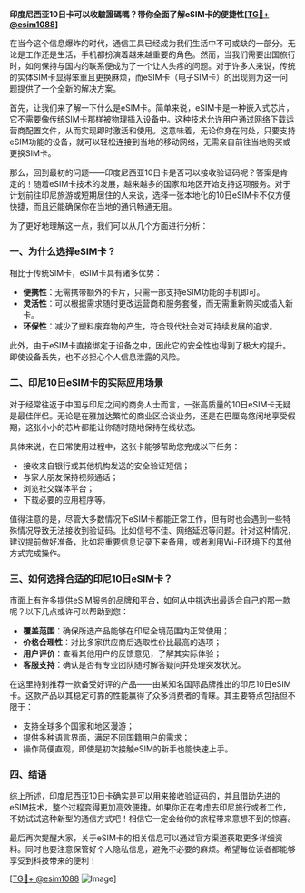 **印度尼西亚10日卡可以收驗證碼嗎？带你全面了解eSIM卡的便捷性[[TG💪+ @esim1088](https://t.me/s/esim1088)]**

在当今这个信息爆炸的时代，通信工具已经成为我们生活中不可或缺的一部分。无论是工作还是生活，手机都扮演着越来越重要的角色。然而，当我们需要出国旅行时，如何保持与国内的联系便成为了一个让人头疼的问题。对于许多人来说，传统的实体SIM卡显得笨重且更换麻烦，而eSIM卡（电子SIM卡）的出现则为这一问题提供了一个全新的解决方案。

首先，让我们来了解一下什么是eSIM卡。简单来说，eSIM卡是一种嵌入式芯片，它不需要像传统SIM卡那样被物理插入设备中。这种技术允许用户通过网络下载运营商配置文件，从而实现即时激活和使用。这意味着，无论你身在何处，只要支持eSIM功能的设备，就可以轻松连接到当地的移动网络，无需亲自前往当地购买或更换SIM卡。

那么，回到最初的问题——印度尼西亚10日卡是否可以接收验证码呢？答案是肯定的！随着eSIM卡技术的发展，越来越多的国家和地区开始支持这项服务。对于计划前往印尼旅游或短期居住的人来说，选择一张本地化的10日eSIM卡不仅方便快捷，而且还能确保你在当地的通讯畅通无阻。

为了更好地理解这一点，我们可以从几个方面进行分析：

### **一、为什么选择eSIM卡？**
相比于传统SIM卡，eSIM卡具有诸多优势：
- **便携性**：无需携带额外的卡片，只需一部支持eSIM功能的手机即可。
- **灵活性**：可以根据需求随时更改运营商和服务套餐，而无需重新购买或插入新卡。
- **环保性**：减少了塑料废弃物的产生，符合现代社会对可持续发展的追求。

此外，由于eSIM卡直接绑定于设备之中，因此它的安全性也得到了极大的提升。即使设备丢失，也不必担心个人信息泄露的风险。

### **二、印尼10日eSIM卡的实际应用场景**
对于经常往返于中国与印尼之间的商务人士而言，一张高质量的10日eSIM卡无疑是最佳伴侣。无论是在雅加达繁忙的商业区洽谈业务，还是在巴厘岛悠闲地享受假期，这张小小的芯片都能让你随时随地保持在线状态。

具体来说，在日常使用过程中，这张卡能够帮助您完成以下任务：
- 接收来自银行或其他机构发送的安全验证短信；
- 与家人朋友保持视频通话；
- 浏览社交媒体平台；
- 下载必要的应用程序等。

值得注意的是，尽管大多数情况下eSIM卡都能正常工作，但有时也会遇到一些特殊情况导致无法接收到验证码。比如信号不佳、网络延迟等问题。针对这种情况，建议提前做好准备，比如将重要信息记录下来备用，或者利用Wi-Fi环境下的其他方式完成操作。

### **三、如何选择合适的印尼10日eSIM卡？**
市面上有许多提供eSIM服务的品牌和平台，如何从中挑选出最适合自己的那一款呢？以下几点或许可以帮助到您：
- **覆盖范围**：确保所选产品能够在印尼全境范围内正常使用；
- **价格合理性**：对比多家供应商后选取性价比最高的选项；
- **用户评价**：查看其他用户的反馈意见，了解其实际体验；
- **客服支持**：确认是否有专业团队随时解答疑问并处理突发状况。

在这里特别推荐一款备受好评的产品——由某知名国际品牌推出的印尼10日eSIM卡。这款产品以其稳定可靠的性能赢得了众多消费者的青睐。其主要特点包括但不限于：
- 支持全球多个国家和地区漫游；
- 提供多种语言界面，满足不同国籍用户的需求；
- 操作简便直观，即使是初次接触eSIM的新手也能快速上手。

### **四、结语**
综上所述，印度尼西亚10日卡确实是可以用来接收验证码的，并且借助先进的eSIM技术，整个过程变得更加高效便捷。如果你正在考虑去印尼旅行或者工作，不妨试试这种新型的通信方式吧！相信它一定会给你的旅程带来意想不到的惊喜。

最后再次提醒大家，关于eSIM卡的相关信息可以通过官方渠道获取更多详细资料。同时也要注意保管好个人隐私信息，避免不必要的麻烦。希望每位读者都能够享受到科技带来的便利！

[[TG💪+ @esim1088](https://t.me/s/esim1088) ![Image](https://i.postimg.cc/4NQfJmqS/Snipaste-2025-05-13-00-14-12.png)]